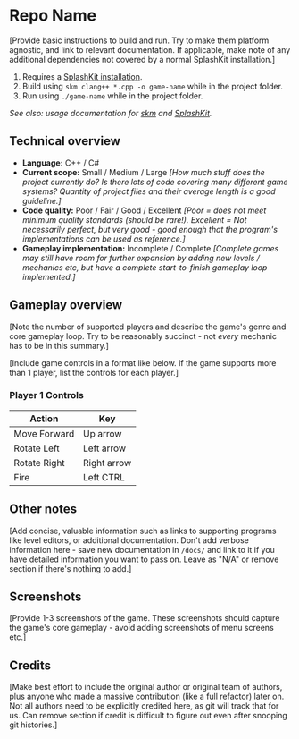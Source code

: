 # Repo Name

[Provide basic instructions to build and run. Try to make them platform agnostic, and link to relevant documentation. If applicable, make note of any additional dependencies not covered by a normal SplashKit installation.]

1. Requires a [SplashKit installation](https://splashkit.io/installation/).
2. Build using `skm clang++ *.cpp -o game-name` while in the project folder.
3. Run using `./game-name` while in the project folder.

_See also: usage documentation for [skm](https://github.com/splashkit/skm/blob/master/README.MD) and [SplashKit](https://splashkit.io/guides/using-splashkit/0-overview/)._

## Technical overview

- **Language:** C++ / C#
- **Current scope:** Small / Medium / Large _[How much stuff does the project currently do? Is there lots of code covering many different game systems? Quantity of project files and their average length is a good guideline.]_
- **Code quality:** Poor / Fair / Good / Excellent _[Poor = does not meet minimum quality standards (should be rare!). Excellent = Not necessarily perfect, but very good - good enough that the program's implementations can be used as reference.]_
- **Gameplay implementation:** Incomplete / Complete _[Complete games may still have room for further expansion by adding new levels / mechanics etc, but have a complete start-to-finish gameplay loop implemented.]_

## Gameplay overview

[Note the number of supported players and describe the game's genre and core gameplay loop. Try to be reasonably succinct - not _every_ mechanic has to be in this summary.]

[Include game controls in a format like below. If the game supports more than 1 player, list the controls for each player.]

### Player 1 Controls

| Action        | Key          |
|---------------|--------------|
| Move Forward  | Up arrow     |
| Rotate Left   | Left arrow   |
| Rotate Right  | Right arrow  |
| Fire          | Left CTRL    |

## Other notes

[Add concise, valuable information such as links to supporting programs like level editors, or additional documentation. Don't add verbose information here - save new documentation in `/docs/` and link to it if you have detailed information you want to pass on. Leave as "N/A" or remove section if there's nothing to add.]

## Screenshots

[Provide 1-3 screenshots of the game. These screenshots should capture the game's core gameplay - avoid adding screenshots of menu screens etc.]

## Credits

[Make best effort to include the original author or original team of authors, plus anyone who made a massive contribution (like a full refactor) later on. Not all authors need to be explicitly credited here, as git will track that for us. Can remove section if credit is difficult to figure out even after snooping git histories.]
